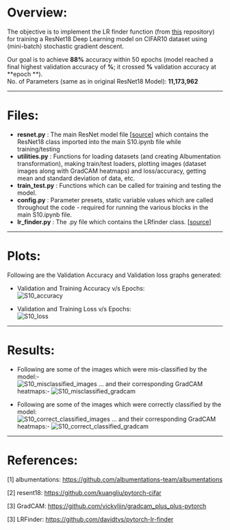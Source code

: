 # **Overview:**
The objective is to implement the LR finder function (from [this](https://github.com/davidtvs/pytorch-lr-finder/blob/master/torch_lr_finder/lr_finder.py "lr_finder.py") repository) for training a ResNet18 Deep Learning model on CIFAR10 dataset using (mini-batch) stochastic gradient descent.

Our goal is to achieve **88%** accuracy within 50 epochs (model reached a final highest validation accuracy of **%**; it crossed **%** validation accuracy at **epoch **). <br/>
No. of Parameters (same as in original ResNet18 Model): **11,173,962**
___

# **Files:**
*   **resnet.py**     : The main ResNet model file [[source](https://github.com/kuangliu/pytorch-cifar/blob/master/models/resnet.py "pytorch-cifar-resnet18")] which contains the ResNet18 class imported into the main S10.ipynb file while training/testing
*   **utilities.py**  : Functions for loading datasets (and creating Albumentation transformation), making train/test loaders, plotting images (dataset images along with GradCAM heatmaps) and loss/accuracy, getting mean and standard deviation of data, etc.
*   **train_test.py** : Functions which can be called for training and testing the model.
*   **config.py**     : Parameter presets, static variable values which are called throughout the code - required for running the various blocks in the main S10.ipynb file.
*   **lr_finder.py**     : The .py file which contains the LRfinder class. [[source](https://github.com/davidtvs/pytorch-lr-finder/blob/master/torch_lr_finder/lr_finder.py "lr_finder.py")]
___

# **Plots:**
Following are the Validation Accuracy and Validation loss graphs generated: <br/>
*   Validation and Training Accuracy v/s Epochs: <br/>
![S10_accuracy](https://github.com/AkhilP9182/EVA5---Extensive-Vision-AI/blob/main/S10/images/S10_accuracy.png?raw=true)

*   Validation and Training Loss v/s Epochs: <br/>
![S10_loss](https://github.com/AkhilP9182/EVA5---Extensive-Vision-AI/blob/main/S10/images/S10_loss.png?raw=true)
___

# **Results:**
*   Following are some of the images which were mis-classified by the model:- <br/>
![S10_misclassified_images](https://github.com/AkhilP9182/EVA5---Extensive-Vision-AI/blob/main/S10/images/S10_misclassified_images.png?raw=true)
... and their corresponding GradCAM heatmaps:-
![S10_misclassified_gradcam](https://github.com/AkhilP9182/EVA5---Extensive-Vision-AI/blob/main/S10/images/S10_misclassified_gradcam.png?raw=true)

*   Following are some of the images which were correctly classified by the model: <br/>
![S10_correct_classified_images](https://github.com/AkhilP9182/EVA5---Extensive-Vision-AI/blob/main/S10/images/S10_correct_classified_images.png?raw=true)
... and their corresponding GradCAM heatmaps:-
![S10_correct_classified_gradcam](https://github.com/AkhilP9182/EVA5---Extensive-Vision-AI/blob/main/S10/images/S10_correct_classified_gradcam.png?raw=true)

___

# **References:**
[1] albumentations: https://github.com/albumentations-team/albumentations

[2] resent18:  https://github.com/kuangliu/pytorch-cifar

[3] GradCAM: https://github.com/vickyliin/gradcam_plus_plus-pytorch

[3] LRFinder: https://github.com/davidtvs/pytorch-lr-finder
